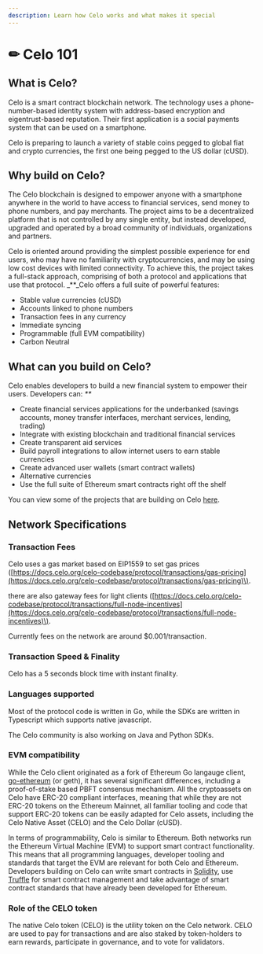 ```yaml
---
description: Learn how Celo works and what makes it special
---
```


# ✏ Celo 101

## **What is Celo?**

Celo is a smart contract blockchain network. The technology uses a phone-number-based identity system with address-based encryption and eigentrust-based reputation. Their first application is a social payments system that can be used on a smartphone.

Celo is preparing to launch a variety of stable coins pegged to global fiat and crypto currencies, the first one being pegged to the US dollar \(cUSD\).

## **Why build on Celo?**

The Celo blockchain is designed to empower anyone with a smartphone anywhere in the world to have access to financial services, send money to phone numbers, and pay merchants. The project aims to be a decentralized platform that is not controlled by any single entity, but instead developed, upgraded and operated by a broad community of individuals, organizations and partners.

Celo is oriented around providing the simplest possible experience for end users, who may have no familiarity with cryptocurrencies, and may be using low cost devices with limited connectivity. To achieve this, the project takes a full-stack approach, comprising of both a protocol and applications that use that protocol. \_\*\*\_Celo offers a full suite of powerful features:

* Stable value currencies \(cUSD\)
* Accounts linked to phone numbers
* Transaction fees in any currency
* Immediate syncing
* Programmable \(full EVM compatibility\)
* Carbon Neutral

## **What can you build on Celo?**

Celo enables developers to build a new financial system to empower their users. Developers can: _\*\*_

* Create financial services applications for the underbanked \(savings accounts, money transfer interfaces, merchant services, lending, trading\)
* Integrate with existing blockchain and traditional financial services
* Create transparent aid services
* Build payroll integrations to allow internet users to earn stable currencies
* Create advanced user wallets \(smart contract wallets\) 
* Alternative currencies 
* Use the full suite of Ethereum smart contracts right off the shelf

You can view some of the projects that are building on Celo [here](https://docs.celo.org/developer-guide/overview/celo-dapp-gallery).

## **Network Specifications**

### **Transaction Fees**

Celo uses a gas market based on EIP1559 to set gas prices \([https://docs.celo.org/celo-codebase/protocol/transactions/gas-pricing](https://docs.celo.org/celo-codebase/protocol/transactions/gas-pricing)\).

there are also gateway fees for light clients \([https://docs.celo.org/celo-codebase/protocol/transactions/full-node-incentives](https://docs.celo.org/celo-codebase/protocol/transactions/full-node-incentives)\).

Currently fees on the network are around $0.001/transaction.

### **Transaction Speed & Finality**

Celo has a 5 seconds block time with instant finality.

### **Languages supported**

Most of the protocol code is written in Go, while the SDKs are written in Typescript which supports native javascript.

The Celo community is also working on Java and Python SDKs.

### **EVM compatibility**

While the Celo client originated as a fork of Ethereum Go langauge client, [go-ethereum](https://github.com/ethereum/go-ethereum) \(or geth\), it has several significant differences, including a proof-of-stake based PBFT consensus mechanism. All the cryptoassets on Celo have ERC-20 compliant interfaces, meaning that while they are not ERC-20 tokens on the Ethereum Mainnet, all familiar tooling and code that support ERC-20 tokens can be easily adapted for Celo assets, including the Celo Native Asset \(CELO\) and the Celo Dollar \(cUSD\).

In terms of programmability, Celo is similar to Ethereum. Both networks run the Ethereum Virtual Machine \(EVM\) to support smart contract functionality. This means that all programming languages, developer tooling and standards that target the EVM are relevant for both Celo and Ethereum. Developers building on Celo can write smart contracts in [Solidity](https://solidity.readthedocs.io/en/latest/), use [Truffle](https://www.trufflesuite.com/) for smart contract management and take advantage of smart contract standards that have already been developed for Ethereum.

### **Role of the CELO token**

The native Celo token \(CELO\) is the utility token on the Celo network. CELO are used to pay for transactions and are also staked by token-holders to earn rewards, participate in governance, and to vote for validators.


